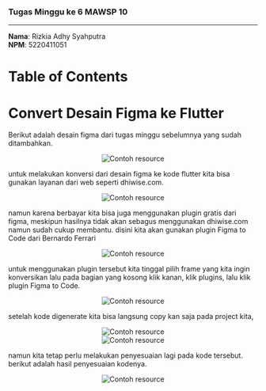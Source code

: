 ### Tugas Minggu ke 6 MAWSP 10
------------
**Nama**: Rizkia Adhy Syahputra  
**NPM**: 5220411051

# Table of Contents

# Convert Desain Figma ke Flutter

Berikut adalah desain figma dari tugas minggu sebelumnya yang sudah ditambahkan.

<div style="text-align: center;">
    <img src="./md/figma.png" alt="Contoh resource">
</div>

untuk melakukan konversi dari desain figma ke kode flutter kita bisa gunakan layanan dari web seperti dhiwise.com.

<div style="text-align: center;">
    <img src="./md/dhiwise.png" alt="Contoh resource">
</div>

namun karena berbayar kita bisa juga menggunakan plugin gratis dari figma, meskipun hasilnya tidak akan sebagus menggunakan dhiwise.com namun sudah cukup membantu. disini kita akan gunakan plugin Figma to Code dari Bernardo Ferrari

<div style="text-align: center;">
    <img src="./md/ftc.png" alt="Contoh resource">
</div>

untuk menggunakan plugin tersebut kita tinggal pilih frame yang kita ingin konversikan lalu pada bagian yang kosong klik kanan, klik plugins, lalu klik plugin Figma to Code.

<div style="text-align: center;">
    <img src="./md/how-to-ftc.png" alt="Contoh resource">
</div>

setelah kode digenerate kita bisa langsung copy kan saja pada project kita,

<div style="text-align: center;">
    <img src="./md/how-to-ftc.png" alt="Contoh resource">
</div>
<div style="text-align: center;">
    <img src="./md/result-ftc.png" alt="Contoh resource">
</div>

 namun kita tetap perlu melakukan penyesuaian lagi pada kode tersebut. berikut adalah hasil penyesuaian kodenya.

 <div style="text-align: center;">
    <img src="./md/final-result-ftc.png" alt="Contoh resource">
</div>



